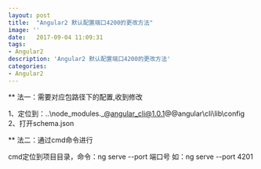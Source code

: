 ```yaml
---
layout: post
title:  "Angular2 默认配置端口4200的更改方法"
image: ''
date:   2017-09-04 11:09:31
tags: 
- Angular2
description: 'Angular2 默认配置端口4200的更改方法'
categories:
- Angular2
---
```

 
 

** 法一：需要对应包路径下的配置,收到修改

1、定位到：..\node_modules\._@angular_cli@1.0.1@@angular\cli\lib\config
2、打开schema.json

** 法二：通过cmd命令进行

cmd定位到项目目录，命令：ng serve --port 端口号
如：ng serve --port 4201
	
	
	
	
	
	
	
	
	
	
	
	
	
	
	
	
	
